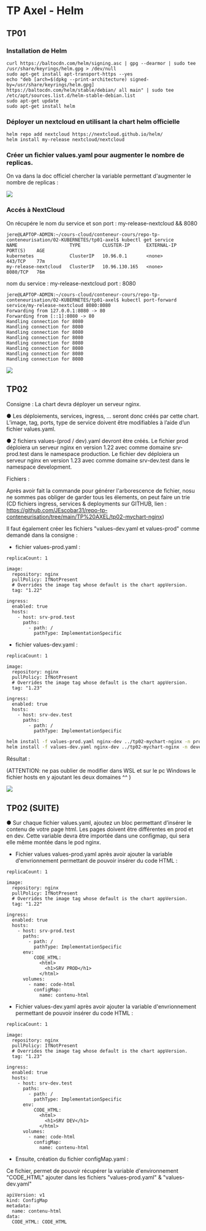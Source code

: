 # TP Axel - Helm

## TP01

### Installation de Helm

```bash=
curl https://baltocdn.com/helm/signing.asc | gpg --dearmor | sudo tee /usr/share/keyrings/helm.gpg > /dev/null
sudo apt-get install apt-transport-https --yes
echo "deb [arch=$(dpkg --print-architecture) signed-by=/usr/share/keyrings/helm.gpg] https://baltocdn.com/helm/stable/debian/ all main" | sudo tee /etc/apt/sources.list.d/helm-stable-debian.list
sudo apt-get update
sudo apt-get install helm
```

### Déployer un nextcloud en utilisant la chart helm officielle

```bash=
helm repo add nextcloud https://nextcloud.github.io/helm/
helm install my-release nextcloud/nextcloud
```

### Créer un fichier values.yaml pour augmenter le nombre de replicas.

On va dans la doc officiel chercher la variable permettant d'augmenter le nombre de replicas : 

![](https://i.imgur.com/XNQevTW.png)

### Accés à NextCloud

On récupére le nom du service et son port : my-release-nextcloud && 8080
```bash=
jere@LAPTOP-ADMIN:~/cours-cloud/conteneur-cours/repo-tp-conteneurisation/02-KUBERNETES/tp01-axel$ kubectl get service
NAME                   TYPE        CLUSTER-IP      EXTERNAL-IP   PORT(S)    AGE
kubernetes             ClusterIP   10.96.0.1       <none>        443/TCP    77m
my-release-nextcloud   ClusterIP   10.96.130.165   <none>        8080/TCP   76m
```
nom du service : my-release-nextcloud
port : 8080

```bash=
jere@LAPTOP-ADMIN:~/cours-cloud/conteneur-cours/repo-tp-conteneurisation/02-KUBERNETES/tp01-axel$ kubectl port-forward service/my-release-nextcloud 8080:8080
Forwarding from 127.0.0.1:8080 -> 80
Forwarding from [::1]:8080 -> 80    
Handling connection for 8080
Handling connection for 8080
Handling connection for 8080
Handling connection for 8080
Handling connection for 8080
Handling connection for 8080
Handling connection for 8080
Handling connection for 8080
```

![](https://i.imgur.com/WD33mTR.png)

## TP02

Consigne : La chart devra déployer un serveur nginx.
 
● Les déploiements, services, ingress, … seront donc créés par cette chart.
L’image, tag, ports, type de service doivent être modifiables à l’aide d’un fichier values.yaml.


● 2 fichiers values-(prod / dev).yaml devront être créés.
Le fichier prod déploiera un serveur nginx en version 1.22 avec comme domaine srv-prod.test
dans le namespace production.
Le fichier dev déploiera un serveur nginx en version 1.23 avec comme domaine srv-dev.test
dans le namespace development. 

 
Fichiers :

Après avoir fait la commande pour générer l'arborescence de fichier, nosu ne sommes pas obliger de garder tous les élements, on peut faire un trie (CD fichiers ingress, services & deployments sur GITHUB, lien : https://github.com/JEscobar31/repo-tp-conteneurisation/tree/main/TP%20AXEL/tp02-mychart-nginx)

Il faut également créer les fichiers "values-dev.yaml et values-prod" comme demandé dans la consigne :

* fichier values-prod.yaml : 

```bash=
replicaCount: 1

image:
  repository: nginx
  pullPolicy: IfNotPresent
  # Overrides the image tag whose default is the chart appVersion.
  tag: "1.22"
  
ingress:
  enabled: true
  hosts:
    - host: srv-prod.test
      paths:
        - path: /
          pathType: ImplementationSpecific
```

* fichier values-dev.yaml : 

```bash=
replicaCount: 1

image:
  repository: nginx
  pullPolicy: IfNotPresent
  # Overrides the image tag whose default is the chart appVersion.
  tag: "1.23"
  
ingress:
  enabled: true
  hosts:
    - host: srv-dev.test
      paths:
        - path: /
          pathType: ImplementationSpecific

```

 
```bash
helm install -f values-prod.yaml nginx-dev ../tp02-mychart-nginx -n production --create-namespace
helm install -f values-dev.yaml nginx-dev ../tp02-mychart-nginx -n development --create-namespace
```
 
Résultat : 
 
(ATTENTION: ne pas oublier de modifier dans WSL et sur le pc Windows le fichier hosts en y ajoutant les deux domaines ^^ )
 
![](https://i.imgur.com/HO3vBf7.png)


## TP02 (SUITE)


● Sur chaque fichier values.yaml, ajoutez un bloc permettant d’insérer le contenu de votre page
html. Les pages doivent être différentes en prod et en dev.
Cette variable devra être importée dans une configmap, qui sera elle même montée dans le pod
nginx.

* Fichier values values-prod.yaml après avoir ajouter la variable d'envrionnement permettant de pouvoir insérer du code HTML :

```bash=
replicaCount: 1

image:
  repository: nginx
  pullPolicy: IfNotPresent
  # Overrides the image tag whose default is the chart appVersion.
  tag: "1.22"
  
ingress:
  enabled: true
  hosts:
    - host: srv-prod.test
      paths:
        - path: /
          pathType: ImplementationSpecific
      env:
          CODE_HTML: 
            <html>
              <h1>SRV PROD</h1>
            </html>
      volumes:
        - name: code-html
          configMap:
            name: contenu-html
```

* Fichier values-dev.yaml après avoir ajouter la variable d'envrionnement permettant de pouvoir insérer du code HTML :

```bash=
replicaCount: 1

image:
  repository: nginx
  pullPolicy: IfNotPresent
  # Overrides the image tag whose default is the chart appVersion.
  tag: "1.23"
  
ingress:
  enabled: true
  hosts:
    - host: srv-dev.test
      paths:
        - path: /
          pathType: ImplementationSpecific
      env:
          CODE_HTML: 
            <html>
              <h1>SRV DEV</h1>
            </html>
      volumes:
        - name: code-html
          configMap:
            name: contenu-html
```

* Ensuite, création du fichier configMap.yaml :

Ce fichier, permet de pouvoir récupérer la variable d'environnement "CODE_HTML" ajouter  dans les fichiers "values-prod.yaml" & "values-dev.yaml"

```bash=
apiVersion: v1
kind: ConfigMap
metadata:
  name: contenu-html
data:
  CODE_HTML: CODE_HTML
```


